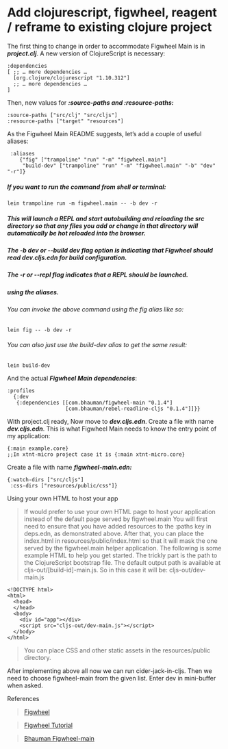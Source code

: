# Add clojurescript, figwheel, reagent / reframe to existing clojure project #

The first thing to change in order to accommodate Figwheel Main is in ***project.clj***.
A new version of ClojureScript is necessary:
```
:dependencies
[ ;; … more dependencies …
  [org.clojure/clojurescript "1.10.312"]
  ;; … more dependencies …
]
```
Then, new values for ***:source-paths and :resource-paths:***
```
:source-paths ["src/clj" "src/cljs"]
:resource-paths ["target" "resources"]
```
As the Figwheel Main README suggests, let’s add a couple of useful aliases:
```
 :aliases
    {"fig" ["trampoline" "run" "-m" "figwheel.main"]
     "build-dev" ["trampoline" "run" "-m" "figwheel.main" "-b" "dev" "-r"]}
```
##### If you want to run the command from shell or terminal:
```
lein trampoline run -m figwheel.main -- -b dev -r
```
##### This will launch a REPL and start autobuilding and reloading the src directory so that any files you add or change in that directory will automatically be hot reloaded into the browser.
##### The ***-b dev or --build dev*** flag option is indicating that Figwheel should read ***dev.cljs.edn*** for build configuration.
##### The ***-r or --repl*** flag indicates that a REPL should be launched.
##### using the aliases.
###### You can invoke the above command using the fig alias like so:
```
lein fig -- -b dev -r
```
###### You can also just use the build-dev alias to get the same result:
```
lein build-dev
```
And the actual ***Figwheel Main dependencies***:
```
:profiles
  {:dev
   {:dependencies [[com.bhauman/figwheel-main "0.1.4"]
                   [com.bhauman/rebel-readline-cljs "0.1.4"]]}}
```
With project.clj ready, Now move to ***dev.cljs.edn***. Create a file with name ***dev.cljs.edn***. 
This is what Figwheel Main needs to know the entry point of my application:
```
{:main example.core}
;;In xtnt-micro project case it is {:main xtnt-micro.core}
```
Create a file with name ***figwheel-main.edn:***
```
{:watch-dirs ["src/cljs"]
 :css-dirs ["resources/public/css"]}
```
Using your own HTML to host your app

> If would prefer to use your own HTML page to host your application instead of the default page served by figwheel.main 
> You will first need to ensure that you have added resources to the :paths key in deps.edn, as demonstrated above.
> After that, you can place the index.html in resources/public/index.html so that it will mask the one served by the figwheel.main helper application.
> The following is some example HTML to help you get started. 
> The trickly part is the path to the ClojureScript bootstrap file. 
> The default output path is available at cljs-out/[build-id]-main.js. 
> So in this case it will be: cljs-out/dev-main.js
```
<!DOCTYPE html>
<html>
  <head>
  </head>
  <body>
    <div id="app"></div>
    <script src="cljs-out/dev-main.js"></script>
  </body>
</html>
```
> You can place CSS and other static assets in the resources/public directory.
    

After implementing above all now we can run cider-jack-in-cljs. Then we need to choose figwheel-main from the given list. Enter dev in mini-buffer when asked.


References

> [Figwheel](https://figwheel.org/) 

>[Figwheel Tutorial](https://figwheel.org/tutorial)

>[Bhauman Figwheel-main](https://github.com/bhauman/figwheel-main/blob/master/doc/figwheel-main-options.md)

